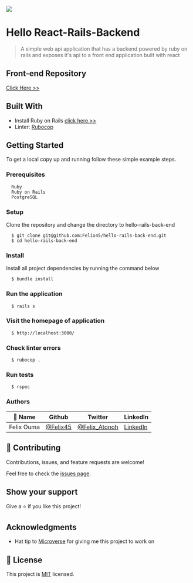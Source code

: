 ![](https://img.shields.io/badge/Microverse-blueviolet)

# Hello React-Rails-Backend

> A simple web api application that has a backend powered by ruby on rails and exposes it's api to a front end application built with react
## Front-end Repository
[Click Here >>](https://github.com/Felix45/hello-rails-front-end/pull/1)
## Built With

- Install Ruby on Rails [click here >>](https://guides.rubyonrails.org/)
- Linter: [Rubocop](https://rubocop.org/)

## Getting Started

To get a local copy up and running follow these simple example steps.

### Prerequisites
```
  Ruby
  Ruby on Rails
  PostgreSQL
```
### Setup
Clone the repository and change the directory to hello-rails-back-end

``` 
  $ git clone git@github.com:Felix45/hello-rails-back-end.git
  $ cd hello-rails-back-end
```

### Install
Install all project dependencies by running the command below
 
``` 
  $ bundle install
```

### Run the application
```
  $ rails s
```

### Visit the homepage of application
```
  $ http://localhost:3000/
```

### Check linter errors
``` 
  $ rubocop .
```

### Run tests
``` 
  $ rspec
```

### Authors

| 👤 Name | Github | Twitter | LinkedIn |
|------|--------|---------|----------|
|Felix Ouma|[@Felix45](https://github.com/Felix45)|[@Felix_Atonoh](https://twitter.com/Felix_Atonoh)|[LinkedIn](https://www.linkedin.com/in/felix-ouma-639766b0/)|


## 🤝 Contributing

Contributions, issues, and feature requests are welcome!

Feel free to check the [issues page](https://github.com/felix45/hello-rails-back-end/issues).

## Show your support

Give a ⭐️ if you like this project!

## Acknowledgments

- Hat tip to [Microverse](https://bit.ly/MicroverseTN) for giving me this project to work on

## 📝 License

This project is [MIT](./LICENSE) licensed.
